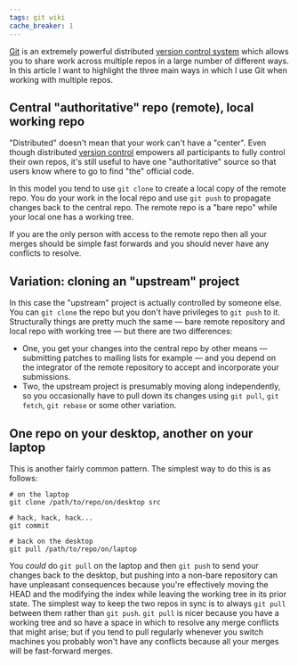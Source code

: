 ```yaml
---
tags: git wiki
cache_breaker: 1
---
```


[Git](/wiki/Git) is an extremely powerful distributed [version control system](/wiki/version_control_system) which allows you to share work across multiple repos in a large number of different ways. In this article I want to highlight the three main ways in which I use Git when working with multiple repos.

## Central "authoritative" repo (remote), local working repo

"Distributed" doesn't mean that your work can't have a "center". Even though distributed [version control](/wiki/version_control) empowers all participants to fully control their own repos, it's still useful to have one "authoritative" source so that users know where to go to find "the" official code.

In this model you tend to use `git clone` to create a local copy of the remote repo. You do your work in the local repo and use `git push` to propagate changes back to the central repo. The remote repo is a "bare repo" while your local one has a working tree.

If you are the only person with access to the remote repo then all your merges should be simple fast forwards and you should never have any conflicts to resolve.

## Variation: cloning an "upstream" project

In this case the "upstream" project is actually controlled by someone else. You can `git clone` the repo but you don't have privileges to `git push` to it. Structurally things are pretty much the same — bare remote repository and local repo with working tree — but there are two differences:

-   One, you get your changes into the central repo by other means — submitting patches to mailing lists for example — and you depend on the integrator of the remote repository to accept and incorporate your submissions.
-   Two, the upstream project is presumably moving along independently, so you occasionally have to pull down its changes using `git pull`, `git fetch`, `git rebase` or some other variation.

## One repo on your desktop, another on your laptop

This is another fairly common pattern. The simplest way to do this is as follows:

    # on the laptop
    git clone /path/to/repo/on/desktop src

    # hack, hack, hack...
    git commit

    # back on the desktop
    git pull /path/to/repo/on/laptop

You _could_ do `git pull` on the laptop and then `git push` to send your changes back to the desktop, but pushing into a non-bare repository can have unpleasant consequences because you're effectively moving the HEAD and the modifying the index while leaving the working tree in its prior state. The simplest way to keep the two repos in sync is to always `git pull` between them rather than `git push`. `git pull` is nicer because you have a working tree and so have a space in which to resolve any merge conflicts that might arise; but if you tend to pull regularly whenever you switch machines you probably won't have any conflicts because all your merges will be fast-forward merges.
